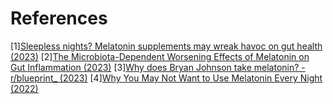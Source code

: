 # References
[1][Sleepless nights? Melatonin supplements may wreak havoc on gut health (2023)](https://studyfinds.org/melatonin-intestinal-inflammation/)
[2][The Microbiota-Dependent Worsening Effects of Melatonin on Gut Inflammation (2023)](https://www.mdpi.com/2076-2607/11/2/460)
[3][Why does Bryan Johnson take melatonin? - r/blueprint_ (2023)](https://www.reddit.com/r/blueprint_/comments/148kre8/why_does_bryan_johnson_take_melatonin/)
[4][Why You May Not Want to Use Melatonin Every Night (2022)](https://www.sleep.com/sleep-health/long-term-melatonin-usage)